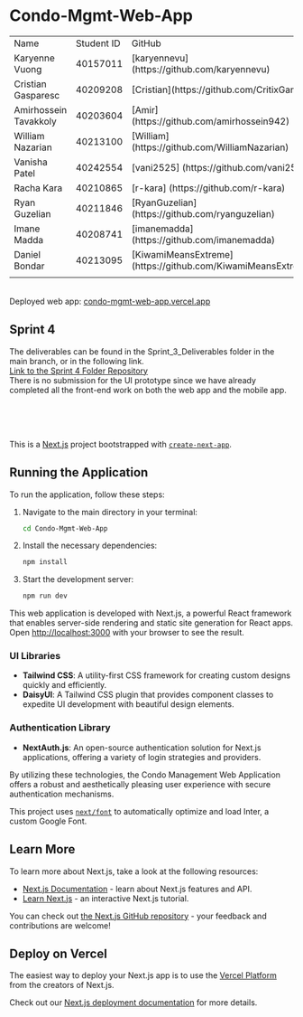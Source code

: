 # Condo-Mgmt-Web-App
<table>
  <tr>
    <td>Name</td>
    <td>Student ID </td>
    <td>GitHub</td>
  </tr>

  
  <tr>
    <td>Karyenne Vuong</td>
    <td>40157011</td>
    <td>[karyennevu](https://github.com/karyennevu)</td>
  </tr>
  
  <tr>
    <td>Cristian Gasparesc</td>
    <td>40209208</td>
    <td>[Cristian](https://github.com/CritixGames)</td>
  </tr>

  <tr>
    <td>Amirhossein Tavakkoly</td>
    <td>40203604</td>
    <td>[Amir] (https://github.com/amirhossein942)</td>
  </tr>

  <tr>
    <td>William Nazarian</td>
    <td>40213100</td>
    <td>[William] (https://github.com/WilliamNazarian)</td>
  </tr>

  <tr>
    <td>Vanisha Patel</td>
    <td>40242554</td>
    <td>[vani2525] (https://github.com/vani2525)</td>
  </tr>

  <tr>
    <td>Racha Kara</td>
    <td>40210865</td>
    <td>[r-kara] (https://github.com/r-kara)</td>
  </tr>


  <tr>
    <td>Ryan Guzelian</td>
    <td>40211846</td>
    <td>[RyanGuzelian] (https://github.com/ryanguzelian)</td>
  </tr>


  <tr>
    <td>Imane Madda</td>
    <td>40208741</td>
    <td>[imanemadda] (https://github.com/imanemadda)</td>
  </tr>


  <tr>
    <td> Daniel Bondar</td>
    <td>40213095</td>
    <td>[KiwamiMeansExtreme] (https://github.com/KiwamiMeansExtreme)</td>
  </tr>

  <tr>
    <td></td>
    <td></td>
    <td></td>
  </tr>

</table>

<br>
Deployed web app: <a href="condo-mgmt-web-app.vercel.app">condo-mgmt-web-app.vercel.app</a>
<br>

<h2>Sprint 4</h2>
The deliverables can be found in the Sprint_3_Deliverables folder in the main branch, or in the following link.
<br> <a href="https://drive.google.com/drive/folders/1nSOur2yILN-avJMKgkyCWabeld0ez2Jv">Link to the Sprint 4 Folder Repository</a> <br>
There is no submission for the UI prototype since we have already completed all the front-end work on both the web app and the mobile app.<br>

<br><br>
<br>

This is a [Next.js](https://nextjs.org/) project bootstrapped with [`create-next-app`](https://github.com/vercel/next.js/tree/canary/packages/create-next-app).

## Running the Application

To run the application, follow these steps:

1. Navigate to the main directory in your terminal:

    ```bash
    cd Condo-Mgmt-Web-App
    ```

2. Install the necessary dependencies:

    ```bash
    npm install
    ```

3. Start the development server:

    ```bash
    npm run dev
    ```

This web application is developed with Next.js, a powerful React framework that enables server-side rendering and static site generation for React apps.
Open [http://localhost:3000](http://localhost:3000) with your browser to see the result.

### UI Libraries

- **Tailwind CSS**: A utility-first CSS framework for creating custom designs quickly and efficiently.
- **DaisyUI**: A Tailwind CSS plugin that provides component classes to expedite UI development with beautiful design elements.

### Authentication Library

- **NextAuth.js**: An open-source authentication solution for Next.js applications, offering a variety of login strategies and providers.

By utilizing these technologies, the Condo Management Web Application offers a robust and aesthetically pleasing user experience with secure authentication mechanisms.

This project uses [`next/font`](https://nextjs.org/docs/basic-features/font-optimization) to automatically optimize and load Inter, a custom Google Font.

## Learn More

To learn more about Next.js, take a look at the following resources:

- [Next.js Documentation](https://nextjs.org/docs) - learn about Next.js features and API.
- [Learn Next.js](https://nextjs.org/learn) - an interactive Next.js tutorial.

You can check out [the Next.js GitHub repository](https://github.com/vercel/next.js/) - your feedback and contributions are welcome!

## Deploy on Vercel

The easiest way to deploy your Next.js app is to use the [Vercel Platform](https://vercel.com/new?utm_medium=default-template&filter=next.js&utm_source=create-next-app&utm_campaign=create-next-app-readme) from the creators of Next.js.

Check out our [Next.js deployment documentation](https://nextjs.org/docs/deployment) for more details.


